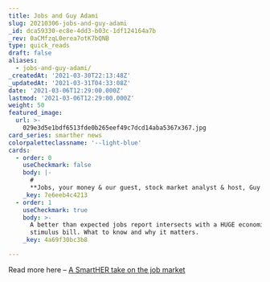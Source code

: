 ```yaml
---
title: Jobs and Guy Adami
slug: 20210306-jobs-and-guy-adami
_id: dca59330-ec8e-4dd3-b03c-1df124164a7b
_rev: 0aCMfzqL0erea7otK7bQNB
type: quick_reads
draft: false
aliases:
  - jobs-and-guy-adami/
_createdAt: '2021-03-30T22:13:48Z'
_updatedAt: '2021-03-31T04:33:08Z'
date: '2021-03-06T12:29:00.000Z'
lastmod: '2021-03-06T12:29:00.000Z'
weight: 50
featured_image:
  url: >-
    029e3d5e1bdf6513fde0b265eef49c7dcd14aba5367x367.jpg
card_series: smarther news
colorpaletteclassname: '--light-blue'
cards:
  - order: 0
    useCheckmark: false
    body: |-
      #   
      **Jobs, your money & our guest, stock market analyst & host, Guy Adami**
    _key: 7e6eeb4c4213
  - order: 1
    useCheckmark: true
    body: >-
      A better than expected jobs report intersects with a HUGE economic
      stimulus bill. What to know and why it matters.
    _key: 4a69f30bc3b8

---
```

Read more here – [A SmartHER take on the job market](https://smarthernews.com/article/head-of-global-markets-tony-bedikian-citizens-bank-reacting-to-better-than-expected-jobs-numbers-for-february/)